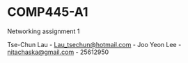 # COMP445-A1
Networking assignment 1

Tse-Chun Lau - Lau_tsechun@hotmail.com -
Joo Yeon Lee - nitachaska@gmail.com - 25612950
